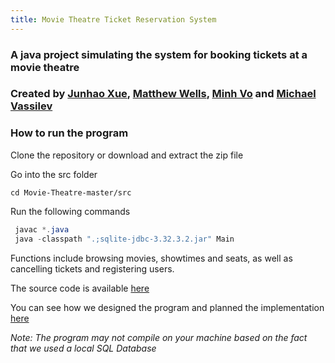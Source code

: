 ```yaml
---
title: Movie Theatre Ticket Reservation System
---
```



### A java project simulating the system for booking tickets at a movie theatre
### Created by [Junhao Xue](mailto:junhao.xue1@ucalgary.ca), [Matthew Wells](mailto:matthew.wells@ucalgary.ca), [Minh Vo](mailto:minh.vo1@ucalgary.ca) and [Michael Vassilev](mailto:michael.vassilev1@ucalgary.ca)		

### How to run the program
 Clone the repository or download and extract the zip file

 Go into the src folder

`cd Movie-Theatre-master/src`

 Run the following commands

```java
 javac *.java
 java -classpath ".;sqlite-jdbc-3.32.3.2.jar" Main  
 ```

Functions include browsing movies, showtimes and seats, as well as cancelling tickets and registering users.

The source code is available <a href="https://github.com/BGDanny/Movie-Theatre" target="_blank">here</a>

You can see how we designed the program and planned the implementation <a href="/assets/file/ENSF480_Project_Group27.pdf" target="_blank">here</a>

*Note: The program may not compile on your machine based on the fact that we used a local SQL Database*
